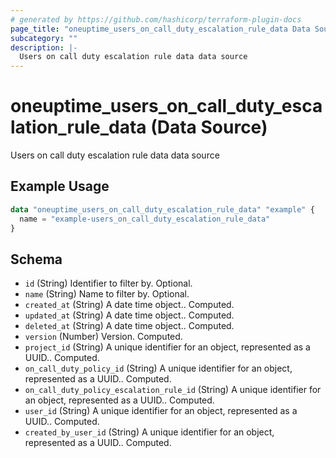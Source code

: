 ```yaml
---
# generated by https://github.com/hashicorp/terraform-plugin-docs
page_title: "oneuptime_users_on_call_duty_escalation_rule_data Data Source - oneuptime"
subcategory: ""
description: |-
  Users on call duty escalation rule data data source
---
```


# oneuptime_users_on_call_duty_escalation_rule_data (Data Source)

Users on call duty escalation rule data data source

## Example Usage

```terraform
data "oneuptime_users_on_call_duty_escalation_rule_data" "example" {
  name = "example-users_on_call_duty_escalation_rule_data"
}
```

## Schema

- `id` (String) Identifier to filter by. Optional.
- `name` (String) Name to filter by. Optional.
- `created_at` (String) A date time object.. Computed.
- `updated_at` (String) A date time object.. Computed.
- `deleted_at` (String) A date time object.. Computed.
- `version` (Number) Version. Computed.
- `project_id` (String) A unique identifier for an object, represented as a UUID.. Computed.
- `on_call_duty_policy_id` (String) A unique identifier for an object, represented as a UUID.. Computed.
- `on_call_duty_policy_escalation_rule_id` (String) A unique identifier for an object, represented as a UUID.. Computed.
- `user_id` (String) A unique identifier for an object, represented as a UUID.. Computed.
- `created_by_user_id` (String) A unique identifier for an object, represented as a UUID.. Computed.
